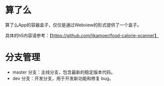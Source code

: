 # 算了么

算了么App的容器盒子，仅仅是通过Webview的形式提供了一个盒子。

具体的h5内容请参考：【https://github.com/likamoer/food-calorie-scanner】

# 分支管理

- master 分支：主线分支，包含最新的稳定版本代码。
- dev 分支：开发分支，用于开发新功能和修复 bug。